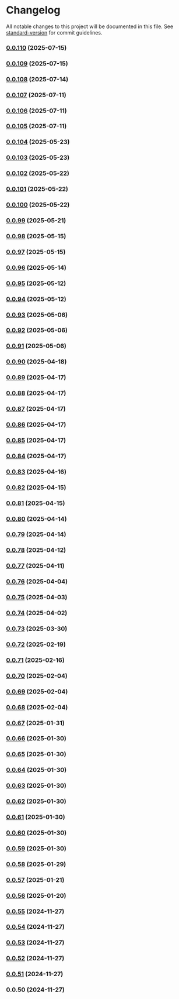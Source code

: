 # Changelog

All notable changes to this project will be documented in this file. See [standard-version](https://github.com/conventional-changelog/standard-version) for commit guidelines.

### [0.0.110](https://github.com/MediaCubeCo/mcui2/compare/v0.0.109...v0.0.110) (2025-07-15)

### [0.0.109](https://github.com/MediaCubeCo/mcui2/compare/v0.0.108...v0.0.109) (2025-07-15)

### [0.0.108](https://github.com/MediaCubeCo/mcui2/compare/v0.0.107...v0.0.108) (2025-07-14)

### [0.0.107](https://github.com/MediaCubeCo/mcui2/compare/v0.0.106...v0.0.107) (2025-07-11)

### [0.0.106](https://github.com/MediaCubeCo/mcui2/compare/v0.0.105...v0.0.106) (2025-07-11)

### [0.0.105](https://github.com/MediaCubeCo/mcui2/compare/v0.0.104...v0.0.105) (2025-07-11)

### [0.0.104](https://github.com/MediaCubeCo/mcui2/compare/v0.0.103...v0.0.104) (2025-05-23)

### [0.0.103](https://github.com/MediaCubeCo/mcui2/compare/v0.0.102...v0.0.103) (2025-05-23)

### [0.0.102](https://github.com/MediaCubeCo/mcui2/compare/v0.0.101...v0.0.102) (2025-05-22)

### [0.0.101](https://github.com/MediaCubeCo/mcui2/compare/v0.0.100...v0.0.101) (2025-05-22)

### [0.0.100](https://github.com/MediaCubeCo/mcui2/compare/v0.0.99...v0.0.100) (2025-05-22)

### [0.0.99](https://github.com/MediaCubeCo/mcui2/compare/v0.0.98...v0.0.99) (2025-05-21)

### [0.0.98](https://github.com/MediaCubeCo/mcui2/compare/v0.0.97...v0.0.98) (2025-05-15)

### [0.0.97](https://github.com/MediaCubeCo/mcui2/compare/v0.0.96...v0.0.97) (2025-05-15)

### [0.0.96](https://github.com/MediaCubeCo/mcui2/compare/v0.0.95...v0.0.96) (2025-05-14)

### [0.0.95](https://github.com/MediaCubeCo/mcui2/compare/v0.0.94...v0.0.95) (2025-05-12)

### [0.0.94](https://github.com/MediaCubeCo/mcui2/compare/v0.0.93...v0.0.94) (2025-05-12)

### [0.0.93](https://github.com/MediaCubeCo/mcui2/compare/v0.0.92...v0.0.93) (2025-05-06)

### [0.0.92](https://github.com/MediaCubeCo/mcui2/compare/v0.0.91...v0.0.92) (2025-05-06)

### [0.0.91](https://github.com/MediaCubeCo/mcui2/compare/v0.0.90...v0.0.91) (2025-05-06)

### [0.0.90](https://github.com/MediaCubeCo/mcui2/compare/v0.0.89...v0.0.90) (2025-04-18)

### [0.0.89](https://github.com/MediaCubeCo/mcui2/compare/v0.0.88...v0.0.89) (2025-04-17)

### [0.0.88](https://github.com/MediaCubeCo/mcui2/compare/v0.0.87...v0.0.88) (2025-04-17)

### [0.0.87](https://github.com/MediaCubeCo/mcui2/compare/v0.0.86...v0.0.87) (2025-04-17)

### [0.0.86](https://github.com/MediaCubeCo/mcui2/compare/v0.0.85...v0.0.86) (2025-04-17)

### [0.0.85](https://github.com/MediaCubeCo/mcui2/compare/v0.0.84...v0.0.85) (2025-04-17)

### [0.0.84](https://github.com/MediaCubeCo/mcui2/compare/v0.0.83...v0.0.84) (2025-04-17)

### [0.0.83](https://github.com/MediaCubeCo/mcui2/compare/v0.0.82...v0.0.83) (2025-04-16)

### [0.0.82](https://github.com/MediaCubeCo/mcui2/compare/v0.0.81...v0.0.82) (2025-04-15)

### [0.0.81](https://github.com/MediaCubeCo/mcui2/compare/v0.0.80...v0.0.81) (2025-04-15)

### [0.0.80](https://github.com/MediaCubeCo/mcui2/compare/v0.0.79...v0.0.80) (2025-04-14)

### [0.0.79](https://github.com/MediaCubeCo/mcui2/compare/v0.0.78...v0.0.79) (2025-04-14)

### [0.0.78](https://github.com/MediaCubeCo/mcui2/compare/v0.0.77...v0.0.78) (2025-04-12)

### [0.0.77](https://github.com/MediaCubeCo/mcui2/compare/v0.0.76...v0.0.77) (2025-04-11)

### [0.0.76](https://github.com/MediaCubeCo/mcui2/compare/v0.0.75...v0.0.76) (2025-04-04)

### [0.0.75](https://github.com/MediaCubeCo/mcui2/compare/v0.0.74...v0.0.75) (2025-04-03)

### [0.0.74](https://github.com/MediaCubeCo/mcui2/compare/v0.0.73...v0.0.74) (2025-04-02)

### [0.0.73](https://github.com/MediaCubeCo/mcui2/compare/v0.0.72...v0.0.73) (2025-03-30)

### [0.0.72](https://github.com/MediaCubeCo/mcui2/compare/v0.0.71...v0.0.72) (2025-02-19)

### [0.0.71](https://github.com/MediaCubeCo/mcui2/compare/v0.0.70...v0.0.71) (2025-02-16)

### [0.0.70](https://github.com/MediaCubeCo/mcui2/compare/v0.0.69...v0.0.70) (2025-02-04)

### [0.0.69](https://github.com/MediaCubeCo/mcui2/compare/v0.0.68...v0.0.69) (2025-02-04)

### [0.0.68](https://github.com/MediaCubeCo/mcui2/compare/v0.0.67...v0.0.68) (2025-02-04)

### [0.0.67](https://github.com/MediaCubeCo/mcui2/compare/v0.0.66...v0.0.67) (2025-01-31)

### [0.0.66](https://github.com/MediaCubeCo/mcui2/compare/v0.0.65...v0.0.66) (2025-01-30)

### [0.0.65](https://github.com/MediaCubeCo/mcui2/compare/v0.0.64...v0.0.65) (2025-01-30)

### [0.0.64](https://github.com/MediaCubeCo/mcui2/compare/v0.0.63...v0.0.64) (2025-01-30)

### [0.0.63](https://github.com/MediaCubeCo/mcui2/compare/v0.0.62...v0.0.63) (2025-01-30)

### [0.0.62](https://github.com/MediaCubeCo/mcui2/compare/v0.0.61...v0.0.62) (2025-01-30)

### [0.0.61](https://github.com/MediaCubeCo/mcui2/compare/v0.0.60...v0.0.61) (2025-01-30)

### [0.0.60](https://github.com/MediaCubeCo/mcui2/compare/v0.0.59...v0.0.60) (2025-01-30)

### [0.0.59](https://github.com/MediaCubeCo/mcui2/compare/v0.0.58...v0.0.59) (2025-01-30)

### [0.0.58](https://github.com/MediaCubeCo/mcui2/compare/v0.0.57...v0.0.58) (2025-01-29)

### [0.0.57](https://github.com/MediaCubeCo/mcui2/compare/v0.0.56...v0.0.57) (2025-01-21)

### [0.0.56](https://github.com/MediaCubeCo/mcui2/compare/v0.0.55...v0.0.56) (2025-01-20)

### [0.0.55](https://github.com/MediaCubeCo/mcui2/compare/v0.0.54...v0.0.55) (2024-11-27)

### [0.0.54](https://github.com/MediaCubeCo/mcui2/compare/v0.0.53...v0.0.54) (2024-11-27)

### [0.0.53](https://github.com/MediaCubeCo/mcui2/compare/v0.0.52...v0.0.53) (2024-11-27)

### [0.0.52](https://github.com/MediaCubeCo/mcui2/compare/v0.0.51...v0.0.52) (2024-11-27)

### [0.0.51](https://github.com/MediaCubeCo/mcui2/compare/v0.0.50...v0.0.51) (2024-11-27)

### 0.0.50 (2024-11-27)
